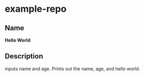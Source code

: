 # example-repo

## Name
**Hello World**

## Description
inputs name and age. Prints out the name, age, and hello world.

